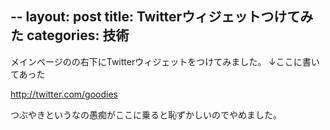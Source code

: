 --
layout: post
title: Twitterウィジェットつけてみた
categories: 技術
--

メインページのの右下にTwitterウィジェットをつけてみました。
↓ここに書いてあった

<a href="http://twitter.com/goodies" target="_blank">http://twitter.com/goodies</a>

つぶやきというなの愚痴がここに乗ると恥ずかしいのでやめました。

